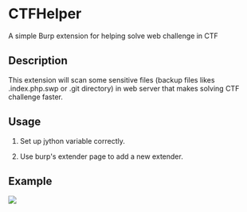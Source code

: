 # CTFHelper

  A simple Burp extension for helping solve web challenge in CTF

## Description

  This extension will scan some sensitive files (backup files likes .index.php.swp or .git directory) in web server that makes solving CTF challenge faster.

## Usage

 1. Set up jython variable correctly.
 
 2. Use burp's extender page to add a new extender.
 
## Example

![](https://github.com/unamer/CTFHelper/raw/master/result.png)

